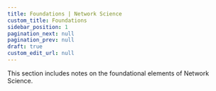 ```yaml
---
title: Foundations | Network Science
custom_title: Foundations
sidebar_position: 1
pagination_next: null
pagination_prev: null
draft: true
custom_edit_url: null
---
```


This section includes notes on the foundational elements of Network Science.
